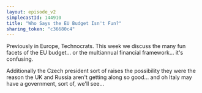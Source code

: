 ```yaml
---
layout: episode_v2
simplecastId: 144910
title: "Who Says the EU Budget Isn't Fun?"
sharing_token: "c36680c4"
---
```


Previously in Europe, Technocrats. This week we discuss the many fun facets of the EU budget... or the multiannual financial framework... it's confusing. 

Additionally the Czech president sort of raises the possibility they were the reason the UK and Russia aren't getting along so good... and oh Italy may have a government, sort of, we'll see...


